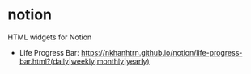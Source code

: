 # notion
HTML widgets for Notion
- Life Progress Bar: https://nkhanhtrn.github.io/notion/life-progress-bar.html?(daily|weekly|monthly|yearly)
